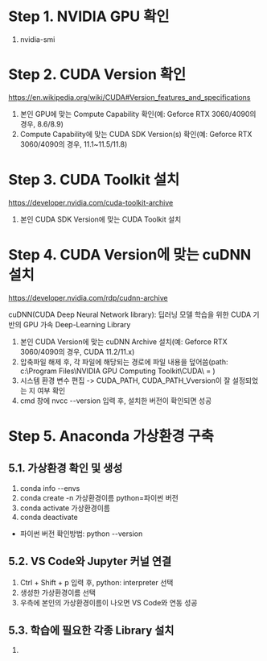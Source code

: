 # Step 1. NVIDIA GPU 확인
1. nvidia-smi

# Step 2. CUDA Version 확인
https://en.wikipedia.org/wiki/CUDA#Version_features_and_specifications 

1. 본인 GPU에 맞는 Compute Capability 확인(예: Geforce RTX 3060/4090의 경우, 8.6/8.9)
2. Compute Capability에 맞는 CUDA SDK Version(s) 확인(예: Geforce RTX 3060/4090의 경우, 11.1~11.5/11.8)

# Step 3. CUDA Toolkit 설치
https://developer.nvidia.com/cuda-toolkit-archive

1. 본인 CUDA SDK Version에 맞는 CUDA Toolkit 설치

# Step 4. CUDA Version에 맞는 cuDNN 설치
https://developer.nvidia.com/rdp/cudnn-archive

cuDNN(CUDA Deep Neural Network library): 딥러닝 모델 학습을 위한 CUDA 기반의 GPU 가속 Deep-Learning Library
1. 본인 CUDA Version에 맞는 cuDNN Archive 설치(예: Geforce RTX 3060/4090의 경우, CUDA 11.2/11.x)
2. 압축파일 해제 후, 각 파일에 해당되는 경로에 파일 내용을 덮어씀(path: c:\Program Files\NVIDIA GPU Computing Toolkit\CUDA\ = )
3. 시스템 환경 변수 편집 -> CUDA_PATH, CUDA_PATH_Vversion이 잘 설정되었는 지 여부 확인
4. cmd 창에 nvcc --version 입력 후, 설치한 버전이 확인되면 성공

# Step 5. Anaconda 가상환경 구축
## 5.1. 가상환경 확인 및 생성

1. conda info --envs
2. conda create -n 가상환경이름 python=파이썬 버전
3. conda activate 가상환경이름
4. conda deactivate

* 파이썬 버전 확인방법: python --version
## 5.2. VS Code와 Jupyter 커널 연결

1. Ctrl + Shift + p 입력 후, python: interpreter 선택
2. 생성한 가상환경이름 선택
3. 우측에 본인의 가상환경이름이 나오면 VS Code와 연동 성공

## 5.3. 학습에 필요한 각종 Library 설치

1. 

